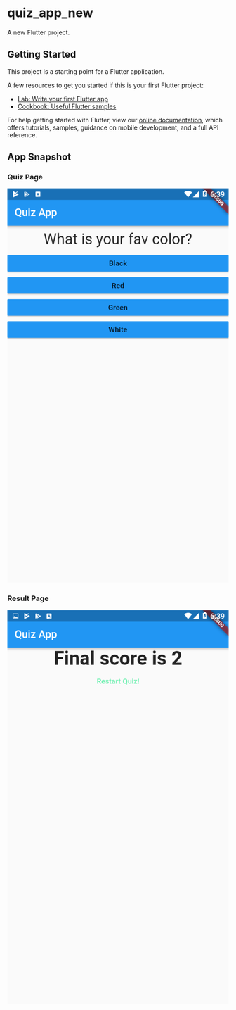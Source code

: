 # quiz_app_new

A new Flutter project.

## Getting Started

This project is a starting point for a Flutter application.

A few resources to get you started if this is your first Flutter project:

- [Lab: Write your first Flutter app](https://flutter.dev/docs/get-started/codelab)
- [Cookbook: Useful Flutter samples](https://flutter.dev/docs/cookbook)

For help getting started with Flutter, view our
[online documentation](https://flutter.dev/docs), which offers tutorials,
samples, guidance on mobile development, and a full API reference.

## App Snapshot
### Quiz Page
![alt text](https://github.com/TheKetan2/FlutterTrack/blob/master/snapshots/maxquizone.png)
### Result Page
![alt text](https://github.com/TheKetan2/FlutterTrack/blob/master/snapshots/maxquiztwo.png)